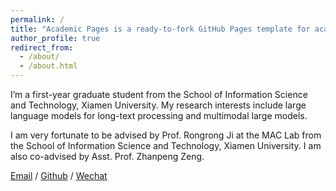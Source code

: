 ```yaml
---
permalink: /
title: "Academic Pages is a ready-to-fork GitHub Pages template for academic personal websites"
author_profile: true
redirect_from: 
  - /about/
  - /about.html
---
```


I’m a first-year graduate student from the School of Information Science and Technology, Xiamen University. My research interests include large language models for long-text processing and multimodal large models.

I am very fortunate to be advised by Prof. Rongrong Ji at the MAC Lab from the School of Information Science and Technology, Xiamen University. I am also co-advised by Asst. Prof. Zhanpeng Zeng.

[Email](31520241154536@stu.xmu.edu.cn) / [Github](https://github.com/yudaohai666) / [Wechat](../images/wechat.jpg) 
